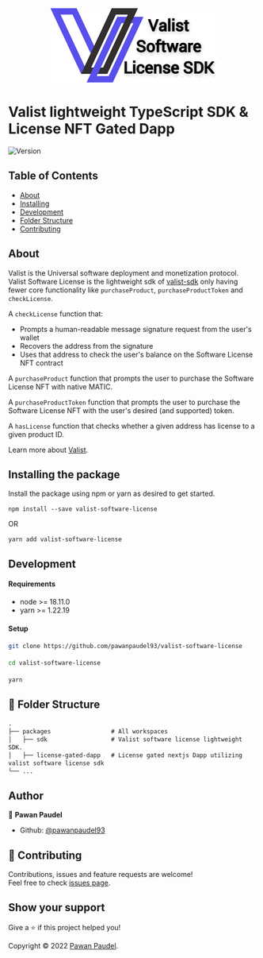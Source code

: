 <div align="center">
  <img src="https://raw.githubusercontent.com/pawanpaudel93/valist-software-license/main/logo.png" alt="Valist Software License SDK" />
</div>

# Valist lightweight TypeScript SDK & License NFT Gated Dapp

<p>
  <img alt="Version" src="https://img.shields.io/badge/version-0.0.7-blue.svg?cacheSeconds=2592000" />
</p>

## Table of Contents

- [About](#about)
- [Installing](#installing)
- [Development](#development)
- [Folder Structure](#packages)
- [Contributing](#contributing)

## About <a name = "about"></a>

Valist is the Universal software deployment and monetization protocol. Valist Software License is the lightweight sdk of [valist-sdk](https://github.com/valist-io/valist-js/tree/main/packages/valist-sdk) only having fewer core functionality like `purchaseProduct`, `purchaseProductToken` and `checkLicense`.

A `checkLicense` function that:

- Prompts a human-readable message signature request from the user's wallet
- Recovers the address from the signature
- Uses that address to check the user's balance on the Software License NFT contract

A `purchaseProduct` function that prompts the user to purchase the Software License NFT with native MATIC.

A `purchaseProductToken` function that prompts the user to purchase the Software License NFT with the user's desired (and supported) token.

A `hasLicense` function that checks whether a given address has license to a given product ID.

Learn more about [Valist](https://valist.io/).

## Installing the package <a name = "installing"></a>

Install the package using npm or yarn as desired to get started.

```
npm install --save valist-software-license
```

OR

```
yarn add valist-software-license
```

## Development <a name="development"></a>

#### Requirements

- node >= 18.11.0
- yarn >= 1.22.19

#### Setup

```bash
git clone https://github.com/pawanpaudel93/valist-software-license

cd valist-software-license

yarn
```

## 🧐 Folder Structure <a name = "packages"></a>

    .
    ├── packages                 # All workspaces
    │   ├── sdk                  # Valist software license lightweight SDK.
    │   ├── license-gated-dapp   # License gated nextjs Dapp utilizing valist software license sdk
    └── ...

## Author

👤 **Pawan Paudel**

- Github: [@pawanpaudel93](https://github.com/pawanpaudel93)

## 🤝 Contributing <a name = "contributing"></a>

Contributions, issues and feature requests are welcome!<br />Feel free to check [issues page](https://github.com/pawanpaudel93/valist-software-license/issues).

## Show your support

Give a ⭐️ if this project helped you!

Copyright © 2022 [Pawan Paudel](https://github.com/pawanpaudel93).<br />
